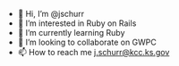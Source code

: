 - 👋 Hi, I’m @jschurr
- 👀 I’m interested in Ruby on Rails
- 🌱 I’m currently learning Ruby
- 💞️ I’m looking to collaborate on GWPC
- 📫 How to reach me j.schurr@kcc.ks.gov

<!---
jschurr/jschurr is a ✨ special ✨ repository because its `README.md` (this file) appears on your GitHub profile.
You can click the Preview link to take a look at your changes.
--->
